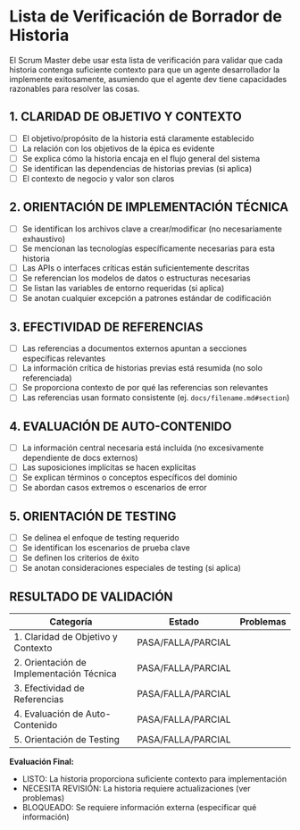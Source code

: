 # Lista de Verificación de Borrador de Historia

El Scrum Master debe usar esta lista de verificación para validar que cada historia contenga suficiente contexto para que un agente desarrollador la implemente exitosamente, asumiendo que el agente dev tiene capacidades razonables para resolver las cosas.

## 1. CLARIDAD DE OBJETIVO Y CONTEXTO

- [ ] El objetivo/propósito de la historia está claramente establecido
- [ ] La relación con los objetivos de la épica es evidente
- [ ] Se explica cómo la historia encaja en el flujo general del sistema
- [ ] Se identifican las dependencias de historias previas (si aplica)
- [ ] El contexto de negocio y valor son claros

## 2. ORIENTACIÓN DE IMPLEMENTACIÓN TÉCNICA

- [ ] Se identifican los archivos clave a crear/modificar (no necesariamente exhaustivo)
- [ ] Se mencionan las tecnologías específicamente necesarias para esta historia
- [ ] Las APIs o interfaces críticas están suficientemente descritas
- [ ] Se referencian los modelos de datos o estructuras necesarias
- [ ] Se listan las variables de entorno requeridas (si aplica)
- [ ] Se anotan cualquier excepción a patrones estándar de codificación

## 3. EFECTIVIDAD DE REFERENCIAS

- [ ] Las referencias a documentos externos apuntan a secciones específicas relevantes
- [ ] La información crítica de historias previas está resumida (no solo referenciada)
- [ ] Se proporciona contexto de por qué las referencias son relevantes
- [ ] Las referencias usan formato consistente (ej. `docs/filename.md#section`)

## 4. EVALUACIÓN DE AUTO-CONTENIDO

- [ ] La información central necesaria está incluida (no excesivamente dependiente de docs externos)
- [ ] Las suposiciones implícitas se hacen explícitas
- [ ] Se explican términos o conceptos específicos del dominio
- [ ] Se abordan casos extremos o escenarios de error

## 5. ORIENTACIÓN DE TESTING

- [ ] Se delinea el enfoque de testing requerido
- [ ] Se identifican los escenarios de prueba clave
- [ ] Se definen los criterios de éxito
- [ ] Se anotan consideraciones especiales de testing (si aplica)

## RESULTADO DE VALIDACIÓN

| Categoría                                | Estado            | Problemas |
| ---------------------------------------- | ----------------- | --------- |
| 1. Claridad de Objetivo y Contexto      | PASA/FALLA/PARCIAL |           |
| 2. Orientación de Implementación Técnica | PASA/FALLA/PARCIAL |           |
| 3. Efectividad de Referencias           | PASA/FALLA/PARCIAL |           |
| 4. Evaluación de Auto-Contenido         | PASA/FALLA/PARCIAL |           |
| 5. Orientación de Testing               | PASA/FALLA/PARCIAL |           |

**Evaluación Final:**

- LISTO: La historia proporciona suficiente contexto para implementación
- NECESITA REVISIÓN: La historia requiere actualizaciones (ver problemas)
- BLOQUEADO: Se requiere información externa (especificar qué información)
